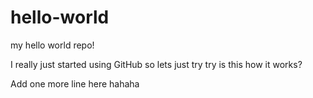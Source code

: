 hello-world
===========

my hello world repo!

I really just started using GitHub so lets just try try is this how it works?

Add one more line here hahaha

